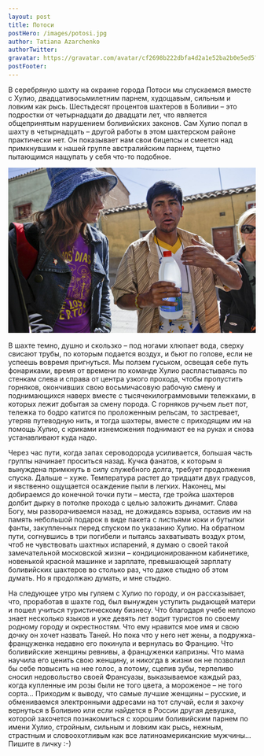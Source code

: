 ```yaml
---
layout: post
title: Потоси
postHero: /images/potosi.jpg
author: Tatiana Azarchenko
authorTwitter: 
gravatar: https://gravatar.com/avatar/cf2698b222dbfa4d2a1e52ba2b0e5ed5?s=150
postFooter: 
---
```


В серебряную шахту  на окраине города Потоси мы спускаемся вместе с Хулио, двадцативосьмилетним парнем, худощавым, сильным и ловким как рысь. Шестьдесят процентов шахтеров в Боливии – это подростки от четырнадцати до двадцати лет, что является общепринятым нарушением боливийских законов. Сам Хулио попал в шахту  в четырнадцать – другой работы в этом шахтерском районе практически нет. Он показывает нам свои бицепсы и смеется над примкнувшим к нашей  группе австралийским парнем, тщетно пытающимся  нащупать у себя что-то подобное.

<img src="/images/julio.jpg">

В шахте темно, душно и скользко – под ногами хлюпает вода, сверху свисают трубы, по которым подается воздух, и бьют по голове, если не успеешь вовремя пригнуться.  Мы ползем гуськом, освещая себе путь  фонариками, время от времени по команде Хулио распластываясь по стенкам слева и справа от центра узкого прохода, чтобы пропустить горняков, окончивших свою восьмичасовую рабочую смену и поднимающихся наверх вместе с тысячекилограммовыми тележками, в которых лежит добытая за смену порода. С горняков ручьем льет пот, тележка то бодро катится по проложенным рельсам, то застревает, утеряв путеводную нить, и тогда шахтеры, вместе с приходящим им на помощь Хулио, с криками изнеможения поднимают ее на руках и снова устанавливают куда надо. 

Через час пути, когда запах сероводорода усиливается, большая часть группы начинает проситься назад. Кучка фанатов, к которым я вынуждена примкнуть в силу служебного долга, требует продолжения спуска.  Дальше – хуже. Температура растет до тридцати двух градусов, и явственно ощущается осаждение пыли в легких.  Наконец, мы добираемся до конечной точки пути – места, где тройка шахтеров  долбит дырку в потолке прохода с целью заложить динамит. Слава Богу, мы разворачиваемся назад, не дожидаясь взрыва, оставив им на память небольшой подарок в виде пакета с листьями коки и бутылки фанты, закупленных перед спуском по указанию Хулио. На обратном пути, согнувшись в три погибели и пытаясь захватывать воздух ртом, чтоб не чувствовать шахтных испарений, я думаю о своей такой замечательной московской жизни – кондиционированном кабинетике, новенькой красной машинке и зарплате, превышающей зарплату боливийских шахтеров во столько раз, что даже стыдно об этом думать. Но я продолжаю думать,  и мне стыдно. 

На следующее утро мы гуляем с Хулио по городу, и он рассказывает, что, проработав в шахте год, был вынужден уступить рыдающей матери и пошел учиться туристическому бизнесу. Что благодаря учебе неплохо знает несколько языков и уже девять лет водит туристов по своему родному городу и окрестностям. Что ему нравится мое имя и свою дочку  он хочет назвать Таней. Но пока что у него нет жены, а подружка-француженка недавно его покинула и вернулась во Францию. Что боливийские женщины ревнивы, а француженки  капризны.  Что  мама научила его ценить свою женщину, и никогда в жизни он не позволил бы себе повысить на нее голос, а потому,  сцепив зубы, терпеливо сносил недовольство своей Франсуазы, выказываемое каждый раз, когда купленные им розы были не того цвета, а мороженое – не того сорта… Приходим к выводу, что самые лучшие женщины – русские, и обмениваемся электронными адресами на тот случай, если я захочу вернуться в Боливию или если найдется в России другая девушка, которой захочется познакомиться с хорошим боливийским парнем по имени Хулио, стройным, сильным и ловким как рысь, нежным, страстным и словоохотливым как все латиноамериканские мужчины… Пишите в личку :-)
